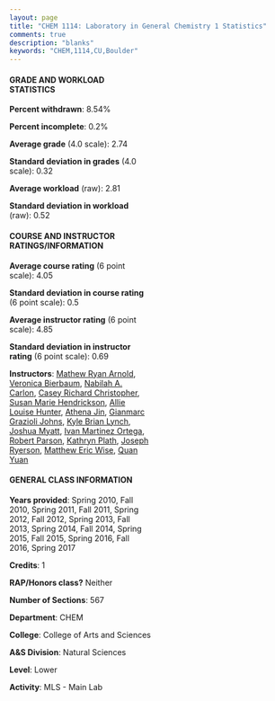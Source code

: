 ```yaml
---
layout: page
title: "CHEM 1114: Laboratory in General Chemistry 1 Statistics"
comments: true
description: "blanks"
keywords: "CHEM,1114,CU,Boulder"
---
```

<head>
<script src="https://ajax.googleapis.com/ajax/libs/jquery/2.1.3/jquery.min.js"></script>
<script src="https://dl.dropboxusercontent.com/s/pc42nxpaw1ea4o9/highcharts.js?dl=0"></script>
<!-- <script src="../assets/js/highcharts.js"></script> -->
<style type="text/css">@font-face {
	font-family: "Bebas Neue";
	src: url(https://www.filehosting.org/file/details/544349/BebasNeue Regular.otf) format("opentype");
	}
	h1.Bebas { 
		font-family: "Bebas Neue", Verdana, Tahoma;
	}
</style>
</head>
<body>
	<div id="container" style="float: right; width: 45%; height: 88%; margin-left: 2.5%; margin-right: 2.5%;"></div>
	<script language="JavaScript">
		$(document).ready(function() {
		var chart = {type: 'column'};
		var title = {text: 'Grade Distribution'};
		var xAxis = {categories: ['A','B','C','D','F'],crosshair: true};
		var yAxis = {min: 0,title: {text: 'Percentage'}};
		var tooltip = {headerFormat: '<center><b><span style="font-size:20px">{point.key}</span></b></center>',
		               pointFormat: '<td style="padding:0"><b>{point.y:.1f}%</b></td>',
		               footerFormat: '</table>',shared: true,useHTML: true};
		var plotOptions = {column: {pointPadding: 0.0,borderWidth: 0}};  
		var credits = {enabled: false};var series= [{name: 'Percent',data: [21.47,44.33,25.75,4.19,4.26,]}];
		var json = {};
		json.chart = chart;
		json.title = title;
		json.tooltip = tooltip;
		json.xAxis = xAxis;
		json.yAxis = yAxis;  
		json.series = series;
		json.plotOptions = plotOptions;  
		json.credits = credits;
		$('#container').highcharts(json);
	});
	</script>
</body>
			   
#### GRADE AND WORKLOAD STATISTICS

**Percent withdrawn**: 8.54%

**Percent incomplete**: 0.2%

**Average grade** (4.0 scale): 2.74

**Standard deviation in grades** (4.0 scale): 0.32

**Average workload** (raw): 2.81

**Standard deviation in workload** (raw): 0.52

#### COURSE AND INSTRUCTOR RATINGS/INFORMATION

**Average course rating** (6 point scale): 4.05

**Standard deviation in course rating** (6 point scale): 0.5

**Average instructor rating** (6 point scale): 4.85

**Standard deviation in instructor rating** (6 point scale): 0.69

**Instructors**: <a href='../../instructors/Mathew_Ryan_Arnold'>Mathew Ryan Arnold</a>, <a href='../../instructors/Veronica_Bierbaum'>Veronica Bierbaum</a>, <a href='../../instructors/Nabilah_A._Carlon'>Nabilah A. Carlon</a>, <a href='../../instructors/Casey_Richard_Christopher'>Casey Richard Christopher</a>, <a href='../../instructors/Susan_Marie_Hendrickson'>Susan Marie Hendrickson</a>, <a href='../../instructors/Allie_Louise_Hunter'>Allie Louise Hunter</a>, <a href='../../instructors/Athena_Jin'>Athena Jin</a>, <a href='../../instructors/Gianmarc_Grazioli_Johns'>Gianmarc Grazioli Johns</a>, <a href='../../instructors/Kyle_Brian_Lynch'>Kyle Brian Lynch</a>, <a href='../../instructors/Joshua_Myatt'>Joshua Myatt</a>, <a href='../../instructors/Ivan_Martinez_Ortega'>Ivan Martinez Ortega</a>, <a href='../../instructors/Robert_Parson'>Robert Parson</a>, <a href='../../instructors/Kathryn_Plath'>Kathryn Plath</a>, <a href='../../instructors/Joseph_Ryerson'>Joseph Ryerson</a>, <a href='../../instructors/Matthew_Eric_Wise'>Matthew Eric Wise</a>, <a href='../../instructors/Quan_Yuan'>Quan Yuan</a>

#### GENERAL CLASS INFORMATION

**Years provided**: Spring 2010, Fall 2010, Spring 2011, Fall 2011, Spring 2012, Fall 2012, Spring 2013, Fall 2013, Spring 2014, Fall 2014, Spring 2015, Fall 2015, Spring 2016, Fall 2016, Spring 2017

**Credits**: 1

**RAP/Honors class?** Neither

**Number of Sections**: 567

**Department**: CHEM

**College**: College of Arts and Sciences

**A&S Division**: Natural Sciences

**Level**: Lower

**Activity**: MLS - Main Lab
